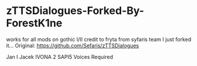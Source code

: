 # zTTSDialogues-Forked-By-ForestK1ne
works for all mods on gothic I/II credit to fryta from syfaris team I just forked it... Original: https://github.com/Sefaris/zTTSDialogues


Jan I Jacek IVONA 2 SAPI5 Voices Required
